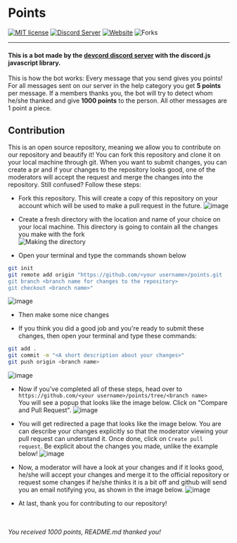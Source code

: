 # Points

[![MIT license](https://img.shields.io/badge/License-MIT-blue.svg)](<[https://github.com/devcord/points/blob/master/LICENSE](https://github.com/devcord/points/blob/master/LICENSE)>)
[![Discord Server](https://img.shields.io/static/v1?label=Devcord&logo=discord&message=8k%20members&color=%237289DA&logoColor=blurple)](https://discord.gg/devcord)
[![Website](https://img.shields.io/website?down_color=Red&down_message=Unavailable&label=Our%20Website&up_color=Green&up_message=Visit&url=https%3A%2F%2Fdevcord.com%2F&logo=devcord)](https://devcord.com)
![Forks](https://img.shields.io/github/forks/austinmccalley/points?color=blurple&label=Forks&logo=github)

---

#### This is a bot made by the [devcord discord server](https://discord.gg/devcord) with the discord.js javascript library.

This is how the bot works:
Every message that you send gives you points! For all messages sent on our server in the help category you get **5 points** per message. If a members thanks you, the bot will try to detect whom he/she thanked and give **1000 points** to the person. All other messages are 1 point a piece.

## Contribution

This is an open source repository, meaning we allow you to contribute on our repository and beautify it! You can fork this repository and clone it on your local machine through git. When you want to submit changes, you can create a pr and if your changes to the repository looks good, one of the moderators will accept the request and merge the changes into the repository. Still confused? Follow these steps:

-   Fork this repository. This will create a copy of this repository on your account which will be used to make a pull request in the future.
![image](https://user-images.githubusercontent.com/65149574/82423087-060bba00-9aa3-11ea-9cbc-5575f308d3e8.png)

-   Create a fresh directory with the location and name of your choice on your local machine. This directory is going to contain all the changes you make with the fork<br>
![Making the directory](https://user-images.githubusercontent.com/65149574/82417294-128c1480-9a9b-11ea-962d-cb2b34b66e07.png)

-   Open your terminal and type the commands shown below
```bash
git init
git remote add origin "https://github.com/<your username>/points.git
git branch <branch name for changes to the repository>
git checkout <branch name>"
```
![image](https://user-images.githubusercontent.com/65149574/82419883-b3c89a00-9a9e-11ea-85ae-2a643776fa95.png)

-   Then make some nice changes

-   If you think you did a good job and you're ready to submit these changes, then open your terminal and type these commands:
```bash
git add .
git commit -m "<A short description about your changes>"
git push origin <branch name>
```
![image](https://user-images.githubusercontent.com/65149574/82423392-6ac71480-9aa3-11ea-88d1-5b621cfb2e6a.png)

-   Now if you've completed all of these steps, head over to `https://github.com/<your username>/points/tree/<branch name>`
    <br>You will see a popup that looks like the image below. Click on "Compare and Pull Request".
![image](https://user-images.githubusercontent.com/65149574/82421021-2dad5300-9aa0-11ea-986b-8b00cc40fddf.png)

- You will get redirected a page that looks like the image below. You are can describe your changes explicitly so that the moderator viewing your pull request can understand it. Once done, click on `Create pull request`. Be explicit about the changes you made, unlike the example below!
![image](https://user-images.githubusercontent.com/65149574/82422639-6c440d00-9aa2-11ea-9f41-540ba5abf3ad.png)

-   Now, a moderator will have a look at your changes and if it looks good, he/she will accept your changes and merge it to the official repository or request some changes if he/she thinks it is a bit off and github will send you an email notifying you, as shown in the image below.
![image](https://user-images.githubusercontent.com/65149574/82422371-13747480-9aa2-11ea-9c8b-1a8fc511c3fc.png)

-   At last, thank you for contributing to our repository!
<br><br><br>
<p><i>You received 1000 points, README.md thanked you!</i></p>
